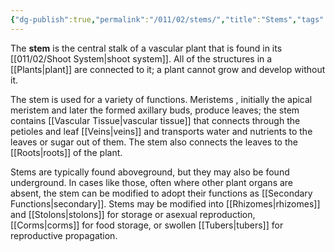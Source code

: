 ```yaml
---
{"dg-publish":true,"permalink":"/011/02/stems/","title":"Stems","tags":["BIOL412"]}
---
```


The **stem** is the central stalk of a vascular plant that is found in its [[011/02/Shoot System\|shoot system]]. All of the structures in a [[Plants\|plant]] are connected to it; a plant cannot grow and develop without it.

The stem is used for a variety of functions. Meristems , initially the apical meristem and later the formed axillary buds, produce leaves; the stem contains [[Vascular Tissue\|vascular tissue]] that connects through the petioles and leaf [[Veins\|veins]] and transports water and nutrients to the leaves or sugar out of them. The stem also connects the leaves to the [[Roots\|roots]] of the plant.

Stems are typically found aboveground, but they may also be found underground. In cases like those, often where other plant organs are absent, the stem can be modified to adopt their functions as [[Secondary Functions\|secondary]]. Stems may be modified into [[Rhizomes\|rhizomes]] and [[Stolons\|stolons]] for storage or asexual reproduction, [[Corms\|corms]] for food storage, or swollen [[Tubers\|tubers]] for reproductive propagation.